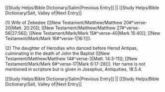 [[Study Helps/Bible Dictionary/Salim|Previous Entry]]  ||  [[Study Helps/Bible Dictionary/Salt, Valley of|Next Entry]]

 (1) Wife of Zebedee ([[New Testament/Matthew/Matthew 20#^verse-20|Matt. 20:20]]; [[New Testament/Matthew/Matthew 27#^verse-56|27:56]]; [[New Testament/Mark/Mark 15#^verse-40|Mark 15:40]]; [[New Testament/Mark/Mark 16#^verse-1|16:1]]).

 (2) The daughter of Herodias who danced before Herod Antipas, culminating in the death of John the Baptist ([[New Testament/Matthew/Matthew 14#^verse-3|Matt. 14:3-11]]; [[New Testament/Mark/Mark 6#^verse-17|Mark 6:17-28]]). Her name is not mentioned in scripture but is given in Josephus, Antiquities, 18.5.4.

[[Study Helps/Bible Dictionary/Salim|Previous Entry]]  ||  [[Study Helps/Bible Dictionary/Salt, Valley of|Next Entry]]